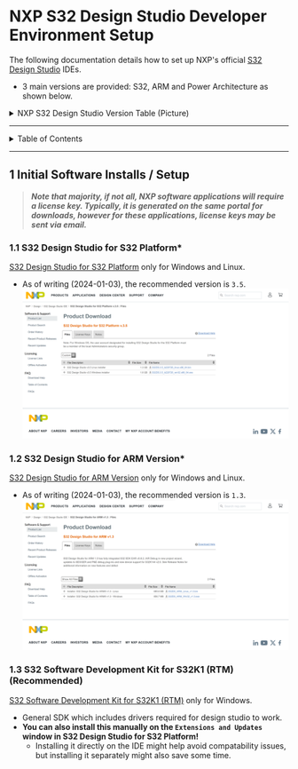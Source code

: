 # NXP S32 Design Studio Developer Environment Setup

The following documentation details how to set up NXP's
official [S32 Design Studio](https://www.nxp.com/design/design-center/software/development-software/s32-design-studio-ide:S32-DESIGN-STUDIO-IDE)
IDEs.

- 3 main versions are provided: S32, ARM and Power Architecture as shown below.

<details markdown="1">
  <summary>NXP S32 Design Studio Version Table (Picture)</summary>

![MATLAB NXP S32DesignStudio Versions.png](pictures/nxp/MATLAB%20NXP%20S32DesignStudio%20Versions.png)

</details>

---

<details markdown="1">
  <summary>Table of Contents</summary>

- [1 Initial Software Installs / Setup](#1-initial-software-installs--setup)
    - [1.1 S32 Design Studio for S32 Platform*](#11-s32-design-studio-for-s32-platform)
    - [1.2 S32 Design Studio for ARM Version*](#12-s32-design-studio-for-arm-version)
    - [1.3 S32 Software Development Kit for S32K1 (RTM) (Recommended)](#13-s32-software-development-kit-for-s32k1-rtm-recommended)

</details>

---

## 1 Initial Software Installs / Setup

> **_Note that majority, if not all, NXP software applications will require a
license key. Typically, it is generated on the same portal for downloads,
however for these applications, license keys may be sent via email._**

### 1.1 S32 Design Studio for S32 Platform*

[S32 Design Studio for S32 Platform](https://www.nxp.com/design/design-center/software/development-software/s32-design-studio-ide/s32-design-studio-for-s32-platform:S32DS-S32PLATFORM)
only for Windows and Linux.

- As of writing (2024-01-03), the recommended version is `3.5`.
  ![MATLAB NXP S32DesignStudio S32 Page.png](pictures/nxp/MATLAB%20NXP%20S32DesignStudio%20S32%20Page.png)

### 1.2 S32 Design Studio for ARM Version*

[S32 Design Studio for ARM Version](https://www.nxp.com/design/design-center/software/development-software/s32-design-studio-ide/s32-design-studio-for-arm:S32DS-ARM)
only for Windows and Linux.

- As of writing (2024-01-03), the recommended version is `1.3`.
  ![MATLAB NXP S32DesignStudio ARM Page.png](pictures/nxp/MATLAB%20NXP%20S32DesignStudio%20ARM%20Page.png)

### 1.3 S32 Software Development Kit for S32K1 (RTM) (Recommended)

[S32 Software Development Kit for S32K1 (RTM)](https://www.nxp.com/design/design-center/software/development-software/s32-sdk/s32-software-development-kit-for-s32k1:S32SDK-ARMK1)
only for Windows.

- General SDK which includes drivers required for design studio to work.
- **You can also install this manually on the `Extensions and Updates` window in
  S32 Design Studio for S32 Platform!**
    - Installing it directly on the IDE might help avoid compatability issues,
      but installing it separately might also save some time.
